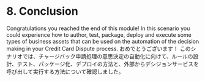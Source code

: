 # 8. Conclusion

Congratulations you reached the end of this module! In this scenario you could experience how to author, test, package, deploy and execute some types of business assets that can be used on the automation of the decision making in your Credit Card Dispute process.
おめでとうございます！
このシナリオでは、チャージバック申請処理の意思決定の自動化に向けて、ルールの設計、テスト、パッケージ化、デプロイの方法と、外部からデシジョンサービスを呼び出して実行する方法について確認しました。